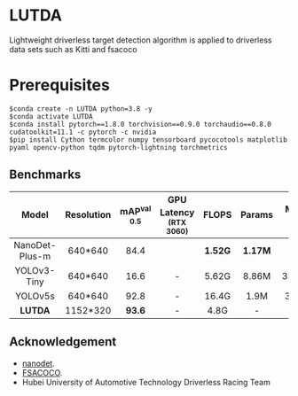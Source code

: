 # LUTDA
  Lightweight driverless target detection algorithm is applied to driverless data sets such as Kitti and fsacoco
  
# Prerequisites

```
$conda create -n LUTDA python=3.8 -y
$conda activate LUTDA
$conda install pytorch==1.8.0 torchvision==0.9.0 torchaudio==0.8.0 cudatoolkit=11.1 -c pytorch -c nvidia
$pip install Cython termcolor numpy tensorboard pycocotools matplotlib pyaml opencv-python tqdm pytorch-lightning torchmetrics
```
## Benchmarks

Model          |Resolution| mAP<sup>val<br>0.5 |GPU Latency<sup><br>(RTX 3060) | FLOPS      |   Params  | Model Size
:-------------:|:--------:|:--------:|:--------------------:|:----------:|:---------:|:-------:
NanoDet-Plus-m | 640*640  |   84.4   |                      | **1.52G**  | **1.17M** | -
YOLOv3-Tiny    | 640*640  |   16.6   | -                    | 5.62G      | 8.86M     |33.7MB
YOLOv5s        | 640*640  |   92.8   | -                    | 16.4G       | 1.9M      |3.8MB
**LUTDA**      | 1152*320 | **93.6** | -                    | 4.8G       | -         |-


 ## Acknowledgement

* [nanodet](https://github.com/RangiLyu/nanodet).
* [ FSACOCO](https://github.com/bitfsd/FSACOCO).
* Hubei University of Automotive Technology Driverless Racing Team
